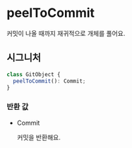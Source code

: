 # peelToCommit

커밋이 나올 때까지 재귀적으로 개체를 풀어요.

## 시그니처

```ts
class GitObject {
  peelToCommit(): Commit;
}
```

### 반환 값

<ul class="param-ul">
  <li class="param-li param-li-root">
    <span class="param-type">Commit</span>
    <br>
    <p class="param-description">커밋을 반환해요.</p>
  </li>
</ul>